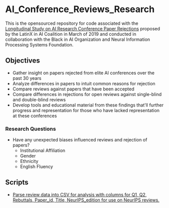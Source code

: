 # AI_Conference_Reviews_Research
This is the opensourced repository for code associated with the [Longitudinal Study on AI Research Conference Paper Rejections](https://docs.google.com/document/d/1kj89u9o5N7jQIPjkQh6XAoBAQlnWvOelbQMS5WUllwg/edit?usp=sharing) proposed by the LatinX in AI Coalition in March of 2019 and conducted in collaboration with the Black in AI Organization and Neural Information Processing Systems Foundation.

## Objectives
- Gather insight on papers rejected from elite AI conferences over the past 30 years
- Analyze differences in papers to intuit common reasons for rejection
- Compare reviews against papers that have been accepted
- Compare differences in rejections for open reviews against single-blind and double-blind reviews
- Develop tools and educational material from these findings that'll further progress and representation for those who have lacked representation at these conferences

### Research Questions
- Have any unexpected biases influenced reviews and rejection of papers?
    - Institutional Affiliation
    - Gender
    - Ethnicity
    - English Fluency


## Scripts
- [Parse review data into CSV for analysis with columns for Q1, Q2, Rebuttals, Paper_id, Title, NeurIPS_edition for use on NeurIPS reviews.]()